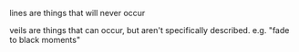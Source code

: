 lines are things that will never occur

veils are things that can occur, but aren't specifically described. e.g. "fade to black moments"
